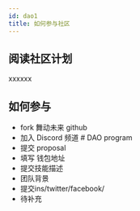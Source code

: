 ```yaml
---
id: dao1
title: 如何参与社区
---
```

## 阅读社区计划

xxxxxx


## 如何参与

- fork 舞动未来 github
- 加入 Discord 频道 # DAO program
- 提交 proposal
- 填写 钱包地址
- 提交技能描述
- 团队背景
- 提交ins/twitter/facebook/
- 待补充